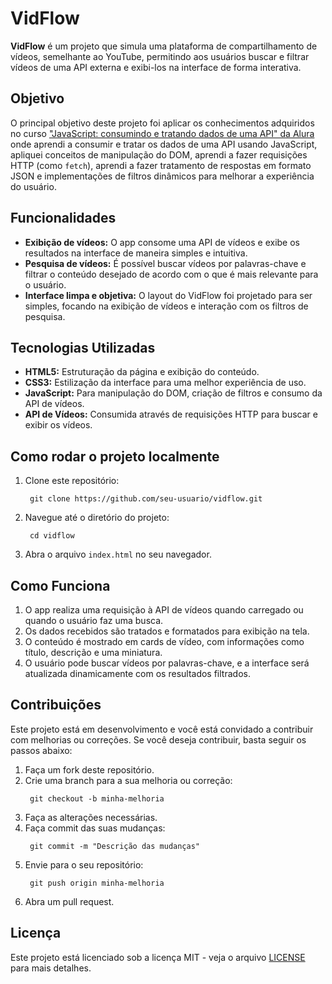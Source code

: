 # VidFlow

**VidFlow** é um projeto que simula uma plataforma de compartilhamento de vídeos, semelhante ao YouTube, permitindo aos usuários buscar e filtrar vídeos de uma API externa e exibi-los na interface de forma interativa.

## Objetivo

O principal objetivo deste projeto foi aplicar os conhecimentos adquiridos no curso ["JavaScript: consumindo e tratando dados de uma API"  da Alura](https://cursos.alura.com.br/course/javascript-consumindo-tratando-dados-uma-api) onde aprendi a consumir e tratar os dados de uma API usando JavaScript, apliquei conceitos de manipulação do DOM, aprendi a fazer requisições HTTP (como ``fetch``), aprendi a fazer tratamento de respostas em formato JSON e implementações de filtros dinâmicos para melhorar a experiência do usuário.

## Funcionalidades

- **Exibição de vídeos:** O app consome uma API de vídeos e exibe os resultados na interface de maneira simples e intuitiva.
- **Pesquisa de vídeos:** É possível buscar vídeos por palavras-chave e filtrar o conteúdo desejado de acordo com o que é mais relevante para o usuário.
- **Interface limpa e objetiva:** O layout do VidFlow foi projetado para ser simples, focando na exibição de vídeos e interação com os filtros de pesquisa.

## Tecnologias Utilizadas

- **HTML5:** Estruturação da página e exibição do conteúdo.
- **CSS3:** Estilização da interface para uma melhor experiência de uso.
- **JavaScript:** Para manipulação do DOM, criação de filtros e consumo da API de vídeos.
- **API de Vídeos:** Consumida através de requisições HTTP para buscar e exibir os vídeos.

## Como rodar o projeto localmente

1. Clone este repositório:
   ```git
    git clone https://github.com/seu-usuario/vidflow.git
   ```
2. Navegue até o diretório do projeto:
   ```git
    cd vidflow
   ```
3. Abra o arquivo ``index.html`` no seu navegador.

## Como Funciona

1. O app realiza uma requisição à API de vídeos quando carregado ou quando o usuário faz uma busca.
2. Os dados recebidos são tratados e formatados para exibição na tela.
3. O conteúdo é mostrado em cards de vídeo, com informações como título, descrição e uma miniatura.
4. O usuário pode buscar vídeos por palavras-chave, e a interface será atualizada dinamicamente com os resultados filtrados.

## Contribuições

Este projeto está em desenvolvimento e você está convidado a contribuir com melhorias ou correções. Se você deseja contribuir, basta seguir os passos abaixo:

1. Faça um fork deste repositório.
2. Crie uma branch para a sua melhoria ou correção:
   ```git
    git checkout -b minha-melhoria
   ```
3. Faça as alterações necessárias.
4. Faça commit das suas mudanças:
   ```git
    git commit -m "Descrição das mudanças"
   ```
5. Envie para o seu repositório:
   ```git
    git push origin minha-melhoria
   ```
6. Abra um pull request.

## Licença

Este projeto está licenciado sob a licença MIT - veja o arquivo [LICENSE]() para mais detalhes.
